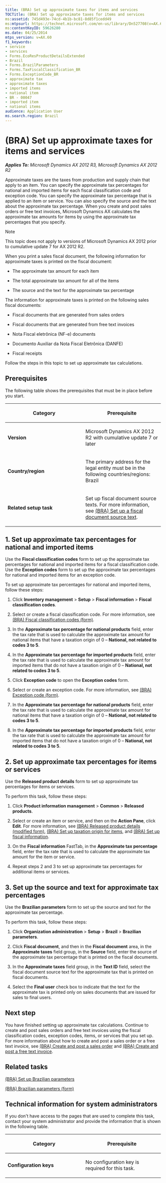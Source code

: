 ```yaml
---
title: (BRA) Set up approximate taxes for items and services
TOCTitle: (BRA) Set up approximate taxes for items and services
ms:assetid: 745d493e-74cd-4b1b-bc81-8d85f1cedd49
ms:mtpsurl: https://technet.microsoft.com/en-us/library/Dn527708(v=AX.60)
ms:contentKeyID: 59626280
ms.date: 04/25/2014
mtps_version: v=AX.60
f1_keywords:
- service
- services
- Forms.EcoResProductDetailsExtended
- Brazil
- Forms.BrazilParameters
- Forms.TaxFiscalClassification_BR
- Forms.ExceptionCode_BR
- approximate tax
- approximate taxes
- imported items
- national item
- BR - 00047
- imported item
- national items
audience: Application User
ms.search.region: Brazil
---
```


# (BRA) Set up approximate taxes for items and services 


_**Applies To:** Microsoft Dynamics AX 2012 R3, Microsoft Dynamics AX 2012 R2_

Approximate taxes are the taxes from production and supply chain that apply to an item. You can specify the approximate tax percentages for national and imported items for each fiscal classification code and exception code. You can specify the approximate tax percentage that is applied to an item or service. You can also specify the source and the text about the approximate tax percentage. When you create and post sales orders or free text invoices, Microsoft Dynamics AX calculates the approximate tax amounts for items by using the approximate tax percentages that you specify.


> [!NOTE]
> <P>This topic does not apply to versions of Microsoft Dynamics AX 2012 prior to cumulative update 7 for AX 2012 R2.</P>



When you print a sales fiscal document, the following information for approximate taxes is printed on the fiscal document:

  - The approximate tax amount for each item

  - The total approximate tax amount for all of the items

  - The source and the text for the approximate tax percentage

The information for approximate taxes is printed on the following sales fiscal documents:

  - Fiscal documents that are generated from sales orders

  - Fiscal documents that are generated from free text invoices

  - Nota Fiscal eletrônica (NF-e) documents

  - Documento Auxiliar da Nota Fiscal Eletrônica (DANFE)

  - Fiscal receipts

Follow the steps in this topic to set up approximate tax calculations.

## Prerequisites

The following table shows the prerequisites that must be in place before you start.

<table>
<colgroup>
<col style="width: 50%" />
<col style="width: 50%" />
</colgroup>
<thead>
<tr class="header">
<th><p>Category</p></th>
<th><p>Prerequisite</p></th>
</tr>
</thead>
<tbody>
<tr class="odd">
<td><p><strong>Version</strong></p></td>
<td><p>Microsoft Dynamics AX 2012 R2 with cumulative update 7 or later</p></td>
</tr>
<tr class="even">
<td><p><strong>Country/region</strong></p></td>
<td><p>The primary address for the legal entity must be in the following countries/regions: Brazil</p></td>
</tr>
<tr class="odd">
<td><p><strong>Related setup task</strong></p></td>
<td><p>Set up fiscal document source texts. For more information, see <a href="bra-set-up-a-fiscal-document-source-text.md">(BRA) Set up a fiscal document source text</a>.</p></td>
</tr>
</tbody>
</table>


## 1\. Set up approximate tax percentages for national and imported items

Use the **Fiscal classification codes** form to set up the approximate tax percentages for national and imported items for a fiscal classification code. Use the **Exception codes** form to set up the approximate tax percentages for national and imported items for an exception code.

To set up approximate tax percentages for national and imported items, follow these steps:

1.  Click **Inventory management** \> **Setup** \> **Fiscal information** \> **Fiscal classification codes**.

2.  Select or create a fiscal classification code. For more information, see [(BRA) Fiscal classification codes (form)](https://technet.microsoft.com/en-us/library/jj710531\(v=ax.60\)).

3.  In the **Approximate tax percentage for national products** field, enter the tax rate that is used to calculate the approximate tax amount for national items that have a taxation origin of 0 – **National, not related to codes 3 to 5**.

4.  In the **Approximate tax percentage for imported products** field, enter the tax rate that is used to calculate the approximate tax amount for imported items that do not have a taxation origin of 0 – **National, not related to codes 3 to 5**.

5.  Click **Exception code** to open the **Exception codes** form.

6.  Select or create an exception code. For more information, see [(BRA) Exception code (form)](https://technet.microsoft.com/en-us/library/jj910969\(v=ax.60\)).

7.  In the **Approximate tax percentage for national products** field, enter the tax rate that is used to calculate the approximate tax amount for national items that have a taxation origin of 0 – **National, not related to codes 3 to 5**.

8.  In the **Approximate tax percentage for imported products** field, enter the tax rate that is used to calculate the approximate tax amount for imported items that do not have a taxation origin of 0 – **National, not related to codes 3 to 5**.

## 2\. Set up approximate tax percentages for items or services

Use the **Released product details** form to set up approximate tax percentages for items or services.

To perform this task, follow these steps:

1.  Click **Product information management** \> **Common** \> **Released products**.

2.  Select or create an item or service, and then on the **Action Pane**, click **Edit**. For more information, see [(BRA) Released product details (modified form)](https://technet.microsoft.com/en-us/library/jj923408\(v=ax.60\)), [(BRA) Set up taxation origin for items](bra-set-up-taxation-origin-for-items.md), and [(BRA) Set up fiscal information](bra-set-up-fiscal-information.md).

3.  On the **Fiscal information** FastTab, in the **Approximate tax percentage** field, enter the tax rate that is used to calculate the approximate tax amount for the item or service.

4.  Repeat steps 2 and 3 to set up approximate tax percentages for additional items or services.

## 3\. Set up the source and text for approximate tax percentages

Use the **Brazilian parameters** form to set up the source and text for the approximate tax percentage.

To perform this task, follow these steps:

1.  Click **Organization administration** \> **Setup** \> **Brazil** \> **Brazilian parameters**.

2.  Click **Fiscal document**, and then in the **Fiscal document** area, in the **Approximate taxes** field group, in the **Source** field, enter the source of the approximate tax percentage that is printed on the fiscal documents.

3.  In the **Approximate taxes** field group, in the **Text ID** field, select the fiscal document source text for the approximate tax that is printed on fiscal documents.

4.  Select the **Final user** check box to indicate that the text for the approximate tax is printed only on sales documents that are issued for sales to final users.

## Next step

You have finished setting up approximate tax calculations. Continue to create and post sales orders and free text invoices using the fiscal classification codes, exception codes, items, or services that you set up. For more information about how to create and post a sales order or a free text invoice, see [(BRA) Create and post a sales order](bra-create-and-post-a-sales-order.md) and [(BRA) Create and post a free text invoice](bra-create-and-post-a-free-text-invoice.md).

## Related tasks

[(BRA) Set up Brazilian parameters](bra-set-up-brazilian-parameters.md)

[(BRA) Brazilian parameters (form)](https://technet.microsoft.com/en-us/library/jj822920\(v=ax.60\))

## Technical information for system administrators

If you don't have access to the pages that are used to complete this task, contact your system administrator and provide the information that is shown in the following table.

<table>
<colgroup>
<col style="width: 50%" />
<col style="width: 50%" />
</colgroup>
<thead>
<tr class="header">
<th><p>Category</p></th>
<th><p>Prerequisite</p></th>
</tr>
</thead>
<tbody>
<tr class="odd">
<td><p><strong>Configuration keys</strong></p></td>
<td><p>No configuration key is required for this task.</p></td>
</tr>
</tbody>
</table>

  


